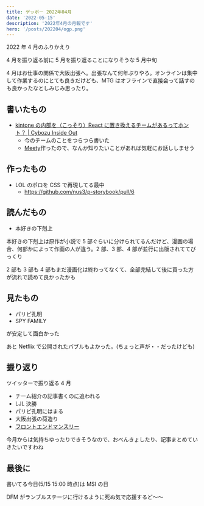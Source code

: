 ```yaml
---
title: ゲッポー 2022年04月
date: '2022-05-15'
description: '2022年4月の月報です'
hero: '/posts/202204/ogp.png'
---
```


2022 年 4 月のふりかえり

4 月を振り返る前に 5 月を振り返ることになりそうな 5 月中旬

4 月はお仕事の関係で大阪出張へ。出張なんて何年ぶりやろ。オンラインは集中して作業するのにとても良きだけども、MTG はオフラインで直接会って話すのも良かったなとしみじみ思ったり。

## 書いたもの

- [kintone の内部を（こっそり）React に置き換えるチームがあるってホント？ | Cybozu Inside Out](https://blog.cybozu.io/entry/2022/04/14/110000)
  - 今のチームのことをつらつら書いた
  - [Meety](https://meety.net/matches/tJBtUYfxlxrv)作ったので、なんか知りたいことがあれば気軽にお話ししませう

## 作ったもの

- LOL のポロを CSS で再現してる最中
  - https://github.com/nus3/p-storybook/pull/6

## 読んだもの

- 本好きの下剋上

本好きの下剋上は原作が小説で 5 部ぐらいに分けられてるんだけど、漫画の場合、何部かによって作画の人が違う。2 部、3 部、4 部が並行に出版されててびっくり

2 部も 3 部も 4 部もまだ漫画化は終わってなくて、全部完結して後に買った方が流れで読めて良かったかも

## 見たもの

- パリピ孔明
- SPY FAMILY

が安定して面白かった

あと Netflix で公開されたバブルもよかった。(ちょっと声が・・だったけども)

## 振り返り

ツイッターで振り返る 4 月

- チーム紹介の記事書くのに追われる
- LJL 決勝
- パリピ孔明にはまる
- 大阪出張の荷造り
- [フロントエンドマンスリー](https://youtu.be/iac7CI7_G8k)

今月からは気持ちゆったりできそうなので、おべんきょしたり、記事まとめていきたいですわね

## 最後に

書いてる今日(5/15 15:00 時点)は MSI の日

DFM がランブルステージに行けるように死ぬ気で応援するど〜〜
